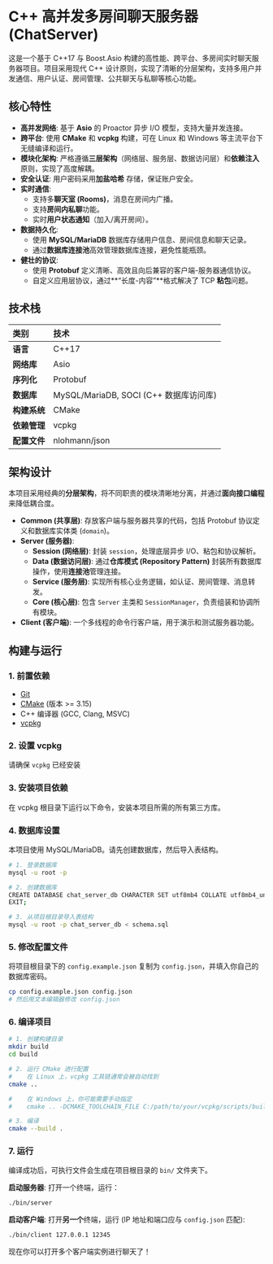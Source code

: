 # C++ 高并发多房间聊天服务器 (ChatServer)

这是一个基于 C++17 与 Boost.Asio 构建的高性能、跨平台、多房间实时聊天服务器项目。项目采用现代 C++ 设计原则，实现了清晰的分层架构，支持多用户并发通信、用户认证、房间管理、公共聊天与私聊等核心功能。

## 核心特性

*   **高并发网络**: 基于 **Asio** 的 Proactor 异步 I/O 模型，支持大量并发连接。
*   **跨平台**: 使用 **CMake** 和 **vcpkg** 构建，可在 Linux 和 Windows 等主流平台下无缝编译和运行。
*   **模块化架构**: 严格遵循**三层架构**（网络层、服务层、数据访问层）和**依赖注入**原则，实现了高度解耦。
*   **安全认证**: 用户密码采用**加盐哈希** 存储，保证账户安全。
*   **实时通信**:
    *   支持多**聊天室 (Rooms)**，消息在房间内广播。
    *   支持**房间内私聊**功能。
    *   实时**用户状态通知**（加入/离开房间）。
*   **数据持久化**:
    *   使用 **MySQL/MariaDB** 数据库存储用户信息、房间信息和聊天记录。
    *   通过**数据库连接池**高效管理数据库连接，避免性能瓶颈。
*   **健壮的协议**:
    *   使用 **Protobuf** 定义清晰、高效且向后兼容的客户端-服务器通信协议。
    *   自定义应用层协议，通过**“长度-内容”**格式解决了 TCP **粘包**问题。

## 技术栈

| 类别 | 技术 |
| :--- | :--- |
| **语言** | C++17 |
| **网络库** | Asio |
| **序列化** | Protobuf |
| **数据库** | MySQL/MariaDB, SOCI (C++ 数据库访问库) |
| **构建系统** | CMake |
| **依赖管理** | vcpkg |
| **配置文件** | nlohmann/json |

## 架构设计

本项目采用经典的**分层架构**，将不同职责的模块清晰地分离，并通过**面向接口编程**来降低耦合度。

*   **Common (共享层)**: 存放客户端与服务器共享的代码，包括 Protobuf 协议定义和数据库实体类 (`domain`)。
*   **Server (服务器)**:
    *   **Session (网络层)**: 封装 `session`，处理底层异步 I/O、粘包和协议解析。
    *   **Data (数据访问层)**: 通过**仓库模式 (Repository Pattern)** 封装所有数据库操作，使用**连接池**管理连接。
    *   **Service (服务层)**: 实现所有核心业务逻辑，如认证、房间管理、消息转发。
    *   **Core (核心层)**: 包含 `Server` 主类和 `SessionManager`，负责组装和协调所有模块。
*   **Client (客户端)**: 一个多线程的命令行客户端，用于演示和测试服务器功能。

## 构建与运行

### 1. 前置依赖

*   [Git](https://git-scm.com/)
*   [CMake](https://cmake.org/download/) (版本 >= 3.15)
*   C++ 编译器 (GCC, Clang, MSVC)
*   [vcpkg](https://github.com/microsoft/vcpkg)

### 2. 设置 vcpkg

请确保 `vcpkg` 已经安装

### 3. 安装项目依赖

在 vcpkg 根目录下运行以下命令，安装本项目所需的所有第三方库。

### 4. 数据库设置

本项目使用 MySQL/MariaDB。请先创建数据库，然后导入表结构。

```bash
# 1. 登录数据库
mysql -u root -p

# 2. 创建数据库
CREATE DATABASE chat_server_db CHARACTER SET utf8mb4 COLLATE utf8mb4_unicode_ci;
EXIT;

# 3. 从项目根目录导入表结构
mysql -u root -p chat_server_db < schema.sql
```

### 5. 修改配置文件

将项目根目录下的 `config.example.json` 复制为 `config.json`，并填入你自己的数据库密码。

```bash
cp config.example.json config.json
# 然后用文本编辑器修改 config.json
```

### 6. 编译项目

```bash
# 1. 创建构建目录
mkdir build
cd build

# 2. 运行 CMake 进行配置
#    在 Linux 上，vcpkg 工具链通常会被自动找到
cmake ..

#    在 Windows 上，你可能需要手动指定
#    cmake .. -DCMAKE_TOOLCHAIN_FILE C:/path/to/your/vcpkg/scripts/buildsystems/vcpkg.cmake

# 3. 编译
cmake --build .
```

### 7. 运行

编译成功后，可执行文件会生成在项目根目录的 `bin/` 文件夹下。

**启动服务器**:
打开一个终端，运行：
```bash
./bin/server
```

**启动客户端**:
打开**另一个**终端，运行 (IP 地址和端口应与 `config.json` 匹配):
```bash
./bin/client 127.0.0.1 12345
```
现在你可以打开多个客户端实例进行聊天了！


